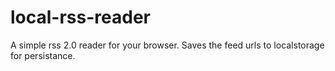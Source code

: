 local-rss-reader
================
A simple rss 2.0 reader for your browser. Saves the feed urls to localstorage for persistance.
